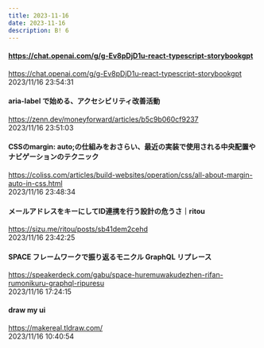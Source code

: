 ```yaml
---
title: 2023-11-16
date: 2023-11-16
description: B! 6
---
```


#### https://chat.openai.com/g/g-Ev8pDjD1u-react-typescript-storybookgpt
https://chat.openai.com/g/g-Ev8pDjD1u-react-typescript-storybookgpt<br>
2023/11/16 23:54:31<br>


#### aria-label で始める、アクセシビリティ改善活動
https://zenn.dev/moneyforward/articles/b5c9b060cf9237<br>
2023/11/16 23:51:03<br>


#### CSSのmargin: auto;の仕組みをおさらい、最近の実装で使用される中央配置やナビゲーションのテクニック
https://coliss.com/articles/build-websites/operation/css/all-about-margin-auto-in-css.html<br>
2023/11/16 23:48:34<br>


#### メールアドレスをキーにしてID連携を行う設計の危うさ｜ritou
https://sizu.me/ritou/posts/sb41dem2cehd<br>
2023/11/16 23:42:25<br>


#### SPACE フレームワークで振り返るモニクル GraphQL リプレース
https://speakerdeck.com/gabu/space-huremuwakudezhen-rifan-rumonikuru-graphql-ripuresu<br>
2023/11/16 17:24:15<br>


#### draw my ui
https://makereal.tldraw.com/<br>
2023/11/16 10:40:54<br>


